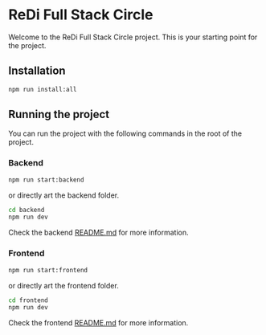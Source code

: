 # ReDi Full Stack Circle

Welcome to the ReDi Full Stack Circle project. This is your starting point for the project.

## Installation

```bash
npm run install:all
```

## Running the project

You can run the project with the following commands in the root of the project.

### Backend

```bash
npm run start:backend
```

or directly art the backend folder.

```bash
cd backend
npm run dev
```

Check the backend [README.md](./backend/README.md) for more information.

### Frontend

```bash
npm run start:frontend
```

or directly art the frontend folder.

```bash
cd frontend
npm run dev
```

Check the frontend [README.md](./frontend/README.md) for more information.

